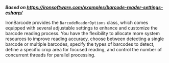 ***Based on <https://ironsoftware.com/examples/barcode-reader-settings-csharp/>***

IronBarcode provides the `BarcodeReaderOptions` class, which comes equipped with several adjustable settings to enhance and customize the barcode reading process. You have the flexibility to allocate more system resources to improve reading accuracy, choose between detecting a single barcode or multiple barcodes, specify the types of barcodes to detect, define a specific crop area for focused reading, and control the number of concurrent threads for parallel processing.